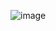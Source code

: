 ![image](https://github.com/CarolinaCedro/tests-facul-vini/assets/75391803/58b54530-3e1f-4d59-bb81-307a99eb1771)
